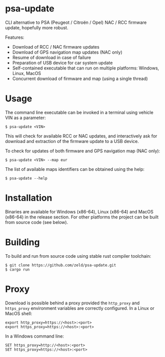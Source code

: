 # psa-update

CLI alternative to PSA (Peugeot / Citroën / Opel) NAC / RCC firmware update, hopefully more robust.

Features:
- Download of RCC / NAC firmware updates
- Download of GPS navigation map updates (NAC only)
- Resume of download in case of failure
- Preparation of USB device for car system update
- Self-contained executable that can run on multiple platforms: Windows, Linux, MacOS
- Concurrent download of firmware and map (using a single thread)

# Usage

The command line executable can be invoked in a terminal using vehicle VIN as a parameter:
```
$ psa-update <VIN>
```
This will check for available RCC or NAC updates, and interactively ask for download and extraction of the firmware update to a USB device.

To check for updates of both firmware and GPS navigation map (NAC only):
```
$ psa-update <VIN> --map eur
```

The list of available maps identifiers can be obtained using the help:
```
$ psa-update --help
```

# Installation

Binaries are available for Windows (x86-64), Linux (x86-64) and MacOS (x86-64) in the release section. For other platforms the project can be built from source code (see below).

# Building

To build and run from source code using stable rust compiler toolchain:
```
$ git clone https://github.com/zeld/psa-update.git
$ cargo run
```

# Proxy

Download is possible behind a proxy provided the `http_proxy` and `https_proxy` environment variables are correctly configured.
In a Linux or MacOS shell:
```
export http_proxy=https://<host>:<port>
export https_proxy=https://<host>:<port>
```
In a Windows command line:
```
SET https_proxy=http://<host>:<port>
SET https_proxy=https://<host>:<port>
```